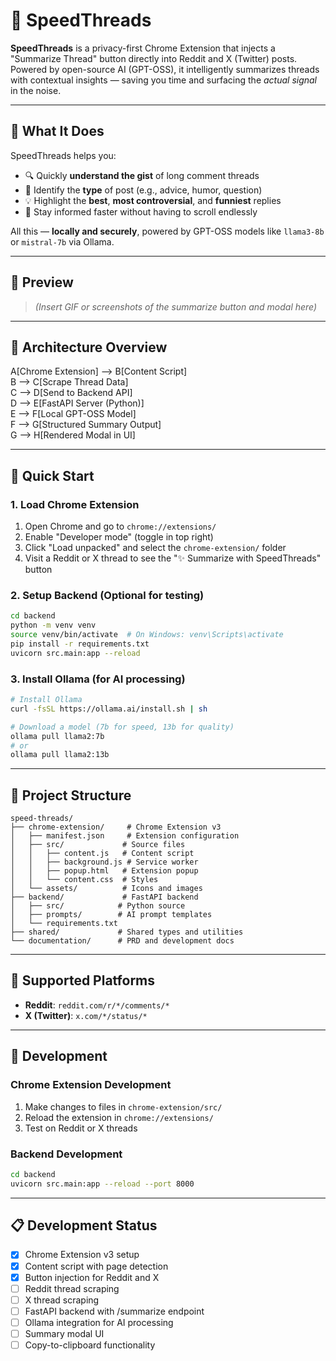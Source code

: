 # 🚀 SpeedThreads

**SpeedThreads** is a privacy-first Chrome Extension that injects a "Summarize Thread" button directly into Reddit and X (Twitter) posts. Powered by open-source AI (GPT-OSS), it intelligently summarizes threads with contextual insights — saving you time and surfacing the *actual signal* in the noise.

---

## 🧠 What It Does

SpeedThreads helps you:

- 🔍 Quickly **understand the gist** of long comment threads
- 🧠 Identify the **type** of post (e.g., advice, humor, question)
- 💡 Highlight the **best**, **most controversial**, and **funniest** replies
- 📌 Stay informed faster without having to scroll endlessly

All this — **locally and securely**, powered by GPT-OSS models like `llama3-8b` or `mistral-7b` via Ollama.

---

## 📸 Preview

> _(Insert GIF or screenshots of the summarize button and modal here)_

---

## 🧱 Architecture Overview <br>
  A[Chrome Extension] --> B[Content Script] <br>
  B --> C[Scrape Thread Data] <br>
  C --> D[Send to Backend API] <br>
  D --> E[FastAPI Server (Python)] <br>
  E --> F[Local GPT-OSS Model] <br>
  F --> G[Structured Summary Output] <br>
  G --> H[Rendered Modal in UI] <br>

---

## 🚀 Quick Start

### 1. Load Chrome Extension

1. Open Chrome and go to `chrome://extensions/`
2. Enable "Developer mode" (toggle in top right)
3. Click "Load unpacked" and select the `chrome-extension/` folder
4. Visit a Reddit or X thread to see the "✨ Summarize with SpeedThreads" button

### 2. Setup Backend (Optional for testing)

```bash
cd backend
python -m venv venv
source venv/bin/activate  # On Windows: venv\Scripts\activate
pip install -r requirements.txt
uvicorn src.main:app --reload
```

### 3. Install Ollama (for AI processing)

```bash
# Install Ollama
curl -fsSL https://ollama.ai/install.sh | sh

# Download a model (7b for speed, 13b for quality)
ollama pull llama2:7b
# or
ollama pull llama2:13b
```

---

## 📁 Project Structure

```
speed-threads/
├── chrome-extension/     # Chrome Extension v3
│   ├── manifest.json     # Extension configuration
│   ├── src/             # Source files
│   │   ├── content.js   # Content script
│   │   ├── background.js # Service worker
│   │   ├── popup.html   # Extension popup
│   │   └── content.css  # Styles
│   └── assets/          # Icons and images
├── backend/             # FastAPI backend
│   ├── src/            # Python source
│   ├── prompts/        # AI prompt templates
│   └── requirements.txt
├── shared/             # Shared types and utilities
└── documentation/      # PRD and development docs
```

---

## 🎯 Supported Platforms

- **Reddit**: `reddit.com/r/*/comments/*`
- **X (Twitter)**: `x.com/*/status/*`

---

## 🔧 Development

### Chrome Extension Development

1. Make changes to files in `chrome-extension/src/`
2. Reload the extension in `chrome://extensions/`
3. Test on Reddit or X threads

### Backend Development

```bash
cd backend
uvicorn src.main:app --reload --port 8000
```

---

## 📋 Development Status

- [x] Chrome Extension v3 setup
- [x] Content script with page detection
- [x] Button injection for Reddit and X
- [ ] Reddit thread scraping
- [ ] X thread scraping
- [ ] FastAPI backend with /summarize endpoint
- [ ] Ollama integration for AI processing
- [ ] Summary modal UI
- [ ] Copy-to-clipboard functionality
